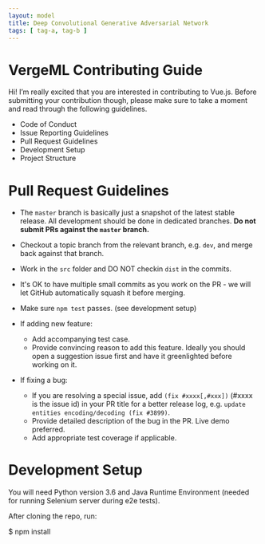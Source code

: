 ```yaml
---
layout: model
title: Deep Convolutional Generative Adversarial Network
tags: [ tag-a, tag-b ]
---
```


VergeML Contributing Guide
============

Hi! I’m really excited that you are interested in contributing to Vue.js. Before submitting your contribution though, please make sure to take a moment and read through the following guidelines.

   * Code of Conduct
   * Issue Reporting Guidelines
   * Pull Request Guidelines
   * Development Setup
   * Project Structure


Pull Request Guidelines
============

   * The `master` branch is basically just a snapshot of the latest stable release. All development should be done in dedicated branches. **Do not submit PRs against the `master` branch.**

   * Checkout a topic branch from the relevant branch, e.g. `dev`, and merge back against that branch.

   * Work in the `src` folder and DO NOT checkin `dist` in the commits.

   * It's OK to have multiple small commits as you work on the PR - we will let GitHub automatically squash it before merging.

   * Make sure `npm test` passes. (see development setup)

   * If adding new feature:

        * Add accompanying test case.
        * Provide convincing reason to add this feature. Ideally you should open a suggestion issue first and have it greenlighted before working on it.

   * If fixing a bug:

        * If you are resolving a special issue, add `(fix #xxxx[,#xxx])` (#xxxx is the issue id) in your PR title for a better release log, e.g. `update entities encoding/decoding (fix #3899)`.
        * Provide detailed description of the bug in the PR. Live demo preferred.
        * Add appropriate test coverage if applicable.

Development Setup
============

You will need Python version 3.6 and Java Runtime Environment (needed for running Selenium server during e2e tests).

After cloning the repo, run:

$ npm install 